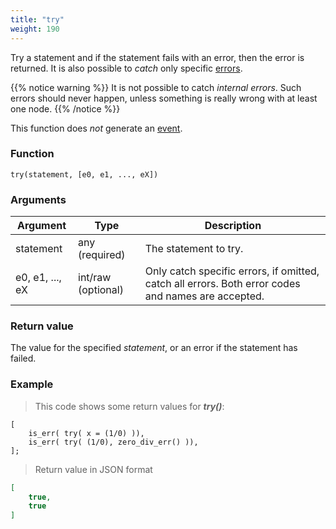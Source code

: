 ```yaml
---
title: "try"
weight: 190
---
```


Try a statement and if the statement fails with an error, then the error is returned.
It is also possible to *catch* only specific [errors](../../errors).

{{% notice warning %}}
It is not possible to catch *internal errors*.
Such errors should never happen, unless something is really wrong with at least one node.
{{% /notice %}}

This function does *not* generate an [event](../../overview/events).

### Function

`try(statement, [e0, e1, ..., eX])`

### Arguments

Argument | Type | Description
-------- | ---- | -----------
statement | any (required) | The statement to try.
e0, e1, ..., eX | int/raw (optional) | Only catch specific errors, if omitted, catch all errors. Both error codes and names are accepted.

### Return value

The value for the specified *statement*, or an error if the statement has failed.

### Example

> This code shows some return values for ***try()***:

```thingsdb,json_response
[
    is_err( try( x = (1/0) )),
    is_err( try( (1/0), zero_div_err() )),
];
```

> Return value in JSON format

```json
[
    true,
    true
]
```
